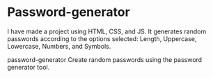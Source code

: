 # Password-generator
I have made a project using HTML, CSS, and JS. It generates random passwords according to the options selected: Length, Uppercase, Lowercase, Numbers, and Symbols. 

password-generator
Create random passwords using the password generator tool.
